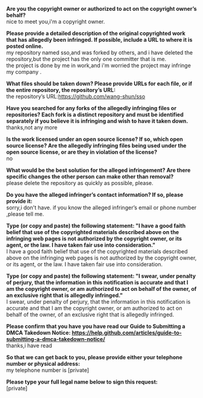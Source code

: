 **Are you the copyright owner or authorized to act on the copyright owner’s behalf?**  
nice to meet you,i'm a copyright owner.

**Please provide a detailed description of the original copyrighted work that has allegedly been infringed. If possible, include a URL to where it is posted online.**  
my repository named sso,and was forked by others, and i have deleted the repository,but the project has the only one committer that is me.  
the project is done by me in work,and i'm worried the project may infringe my company .

**What files should be taken down? Please provide URLs for each file, or if the entire repository, the repository’s URL:**  
the repository’s URL:https://github.com/wang-shun/sso

**Have you searched for any forks of the allegedly infringing files or repositories? Each fork is a distinct repository and must be identified separately if you believe it is infringing and wish to have it taken down.**  
thanks,not any more

**Is the work licensed under an open source license? If so, which open source license? Are the allegedly infringing files being used under the open source license, or are they in violation of the license?**  
no

**What would be the best solution for the alleged infringement? Are there specific changes the other person can make other than removal?**  
please delete the repository as quickly as possible, please.

**Do you have the alleged infringer’s contact information? If so, please provide it:**  
sorry,i don't have. if you know the alleged infringer’s email or phone number ,please tell me.

**Type (or copy and paste) the following statement: "I have a good faith belief that use of the copyrighted materials described above on the infringing web pages is not authorized by the copyright owner, or its agent, or the law. I have taken fair use into consideration."**  
I have a good faith belief that use of the copyrighted materials described above on the infringing web pages is not authorized by the copyright owner, or its agent, or the law. I have taken fair use into consideration.

**Type (or copy and paste) the following statement: "I swear, under penalty of perjury, that the information in this notification is accurate and that I am the copyright owner, or am authorized to act on behalf of the owner, of an exclusive right that is allegedly infringed."**  
I swear, under penalty of perjury, that the information in this notification is accurate and that I am the copyright owner, or am authorized to act on behalf of the owner, of an exclusive right that is allegedly infringed.

**Please confirm that you have you have read our Guide to Submitting a DMCA Takedown Notice: https://help.github.com/articles/guide-to-submitting-a-dmca-takedown-notice/**  
thanks,i have read

**So that we can get back to you, please provide either your telephone number or physical address:**  
my telephone number is [private]

**Please type your full legal name below to sign this request:**  
[private]
